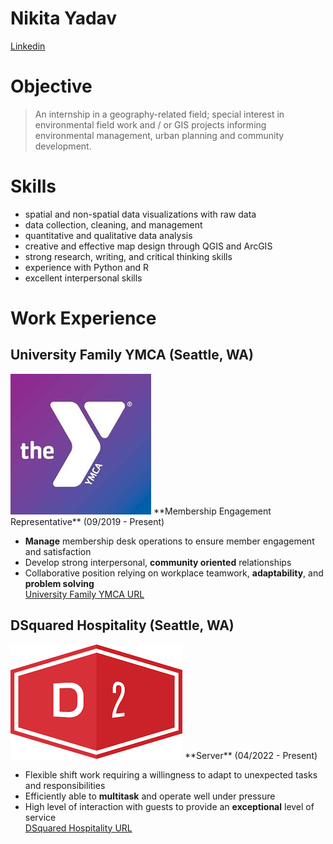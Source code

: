 # Nikita Yadav 

[Linkedin](https://www.linkedin.com/in/nikita-yadav18/)

# Objective

> An internship in a geography-related field; special interest in environmental field work and / or GIS projects informing environmental management, urban planning and community development.

# Skills

- spatial and non-spatial data visualizations with raw data
- data collection, cleaning, and management
- quantitative and qualitative data analysis
- creative and effective map design through QGIS and ArcGIS
- strong research, writing, and critical thinking skills
- experience with Python and R
- excellent interpersonal skills

# Work Experience

## University Family YMCA (Seattle, WA)
<img src=/img/ylogo.jpeg />
**Membership Engagement Representative** (09/2019 - Present)

- **Manage** membership desk operations to ensure member engagement and 
satisfaction
- Develop strong interpersonal, **community oriented** relationships
- Collaborative position relying on workplace teamwork, **adaptability**, and **problem solving**  
[University Family YMCA URL](http://www.seattleymca.org)

## DSquared Hospitality (Seattle, WA) 
<img src=/img/dsquaredlogo.png />
**Server** (04/2022 - Present)

- Flexible shift work requiring a willingness to adapt to unexpected tasks and responsibilities
- Efficiently able to **multitask** and operate well under pressure 
- High level of interaction with guests to provide an **exceptional** level of service  
[DSquared Hospitality URL](https://www.dsquaredcompany.com/)
